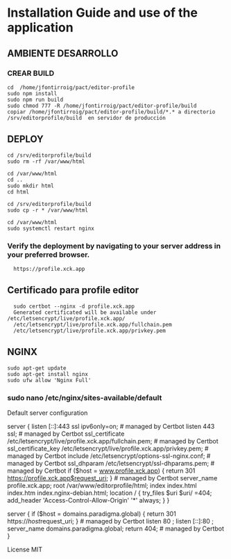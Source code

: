 # Installation Guide and use of the application

## AMBIENTE DESARROLLO

### CREAR BUILD

```   
cd  /home/jfontirroig/pact/editor-profile
sudo npm install
sudo npm run build
sudo chmod 777 -R /home/jfontirroig/pact/editor-profile/build
copiar /home/jfontirroig/pact/editor-profile/build/*.* a directorio /srv/editorprofile/build  en servidor de producción
```

## DEPLOY 

```
cd /srv/editorprofile/build
sudo rm -rf /var/www/html

cd /var/www/html
cd ..
sudo mkdir html
cd html

cd /srv/editorprofile/build
sudo cp -r * /var/www/html

cd /var/www/html
sudo systemctl restart nginx
```

###  Verify the deployment by navigating to your server address in your preferred browser.

```
  https://profile.xck.app
```

## Certificado para profile editor

```
  sudo certbot --nginx -d profile.xck.app
  Generated certificated will be available under /etc/letsencrypt/live/profile.xck.app/
  /etc/letsencrypt/live/profile.xck.app/fullchain.pem
  /etc/letsencrypt/live/profile.xck.app/privkey.pem
```

## NGINX

```
sudo apt-get update
sudo apt-get install nginx
sudo ufw allow 'Nginx Full'
```


### sudo nano /etc/nginx/sites-available/default

Default server configuration

  server {
            listen [::]:443 ssl ipv6only=on; # managed by Certbot
            listen 443 ssl; # managed by Certbot
            ssl_certificate /etc/letsencrypt/live/profile.xck.app/fullchain.pem; # managed by Certbot
            ssl_certificate_key /etc/letsencrypt/live/profile.xck.app/privkey.pem; # managed by Certbot
            include /etc/letsencrypt/options-ssl-nginx.conf; # managed by Certbot
            ssl_dhparam /etc/letsencrypt/ssl-dhparams.pem; # managed by Certbot
            if ($host = www.profile.xck.app) {
                return 301 https://profile.xck.app$request_uri;
            } # managed by Certbot
            server_name profile.xck.app;
            root /var/www/editorprofile/html;
            index index.html index.htm index.nginx-debian.html;
            location / {
            try_files $uri $uri/ =404;
                add_header 'Access-Control-Allow-Origin' '*' always;
            }
  }

  server {
         if ($host = domains.paradigma.global) {
            return 301 https://$host$request_uri;
         } # managed by Certbot
         listen 80 ;
         listen [::]:80 ;
         server_name domains.paradigma.global;
         return 404; # managed by Certbot
  }


License
MIT
